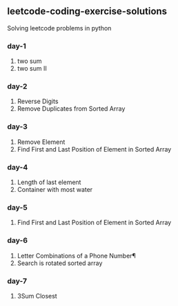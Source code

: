 ## leetcode-coding-exercise-solutions
Solving leetcode problems in python

### day-1
1. two sum
2. two sum II

### day-2
1. Reverse Digits
2. Remove Duplicates from Sorted Array

### day-3
1. Remove Element
2. Find First and Last Position of Element in Sorted Array

### day-4
1. Length of last element
2. Container with most water

### day-5
1. Find First and Last Position of Element in Sorted Array

### day-6
1. Letter Combinations of a Phone Number¶
2. Search is rotated sorted array

### day-7
1. 3Sum Closest
